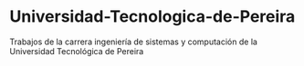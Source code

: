 # Universidad-Tecnologica-de-Pereira
Trabajos de la carrera ingeniería de sistemas y computación de la Universidad Tecnológica de Pereira
